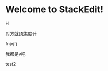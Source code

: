 
# Welcome to StackEdit!

H


对方就顶焦度计

fnjvjfj

我都是v吧


test2
<!--stackedit_data:
eyJoaXN0b3J5IjpbLTgxOTk2NjY4MywxOTQ1MTQ0NzM1LDU1Nz
Y1ODUyNywtNTIzMDE4MDg3LC03MTUyNTE5OTAsLTExNTI0NDg2
NzQsLTEzMTMzODE3MzRdfQ==
-->